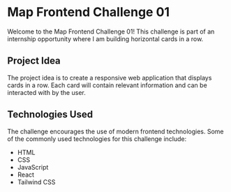 # Map Frontend Challenge 01

Welcome to the Map Frontend Challenge 01! This challenge is part of an internship opportunity where I am building horizontal cards in a row.

## Project Idea

The project idea is to create a responsive web application that displays cards in a row. Each card will contain relevant information and can be interacted with by the user. 


## Technologies Used

The challenge encourages the use of modern frontend technologies. Some of the commonly used technologies for this challenge include:

- HTML
- CSS
- JavaScript
- React
- Tailwind CSS


